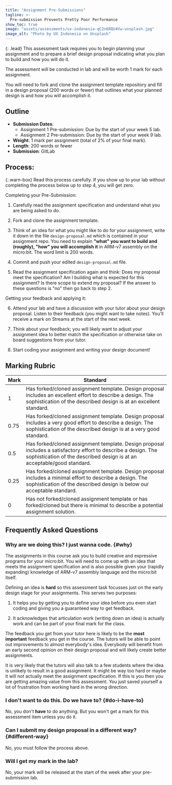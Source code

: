 ```yaml
---
title: "Assignment Pre-Submissions"
tagline: >-
  Pre-submission Prevents Pretty Poor Performance
show_toc: true
image: "assets/assessments/ux-indonesia-qC2n6RQU4Vw-unsplash.jpg"
image_alt: "Photo by UX Indonesia on Unsplash"
---
```


{: .lead} 
This assessment task requires you to begin planning your assignment and to
prepare a brief design proposal indicating what you plan to build and how you
will do it.

The assessment will be conducted in lab and will be worth 1 mark for each assignment.

You will need to fork and clone the assignment template repository and fill in
a design proposal (200 words or fewer) that outlines what your planned design
is and how you will accomplish it.

## Outline

- **Submission Dates**:
  - Assignment 1 Pre-submission: Due by the start of your week 5 lab.
  - Assignment 2 Pre-submission:  Due by the start of your week 9 lab.
- **Weight**: 1 mark per assignment (total of 2% of your final mark).
- **Length**: 200 words or fewer
- **Submission**: GitLab

## Process:

{:.warn-box}
Read this process carefully. If you show up to your lab without completing the process below up to step 4, you will get zero.

Completing your Pre-Submission:

1. Carefully read the assignment specification and understand what you are
   being asked to do.

2. Fork and clone the assignment template.

3. Think of an idea for what you might like to do for your assignment, write it
   down in the file `design-proposal.md` which is contained in your assignment
   repo. You need to explain **"what" you want to build and (roughly), "how"
   you will accomplish it** in ARM-v7 assembly on the micro:bit. The word limit
   is 200 words.

4. Commit and push your edited `design-proposal.md` file.

5. Read the assignment specification again and think: Does my proposal meet the
   specification? Am I building what is expected for this assignment? Is there
   scope to extend my proposal? If the answer to these questions is "no" then
   go back to step 2.

Getting your feedback and applying it:

6. Attend your lab and have a discussion with your tutor about your design
   proposal. Listen to their feedback (you might want to take notes). You'll
   receive a mark on Streams at the start of the next week.

7. Think about your feedback; you will likely want to adjust your assignment
   idea to better match the specification or otherwise take on board
   suggestions from your tutor.

8. Start coding your assignment and writing your design document!

## Marking Rubric

| Mark | Standard                                                                                                                                                                                  |
|------|-------------------------------------------------------------------------------------------------------------------------------------------------------------------------------------------|
| 1    | Has forked/cloned assignment template. Design proposal includes an excellent effort to describe a design. The sophistication of the described design is at an excellent standard.         |
| 0.75 | Has forked/cloned assignment template. Design proposal includes a very good effort to describe a design. The sophistication of the described design is at a very good standard.           |
| 0.5  | Has forked/cloned assignment template. Design proposal includes a satisfactory effort to describe a design. The sophistication of the described design is at an acceptable/good standard. |
| 0.25 | Has forked/cloned assignment template. Design proposal includes a minimal effort to describe a design. The sophistication of the described design is below our acceptable standard.       |
| 0    | Has not forked/cloned assignment template or has forked/cloned but there is minimal to describe a potential assignment solution.                                                          |

## Frequently Asked Questions

### Why are we doing this? I just wanna code. {#why}

The assignments in this course ask you to build  creative and expressive
programs for your micro:bit. You will need to come up with an idea that meets
the assignment specification and is also possible given your (rapidly
expanding) knowledge of ARM-v7 assembly language and the micro:bit itself.

Defining an idea is **hard** so this assessment task focusses just on the early
design stage for your assignments. This serves two purposes:

1. It helps you by getting you to define your idea before you even start coding
   and giving you a guaranteed way to get feedback.

2. It acknowledges that articulation work (writing down an idea) is actually
   work and can be part of your final mark for the class.

The feedback you get from your tutor here is likely to be the **most
important** feedback you get in the course. The tutors will be able to point
out improvements to almost everybody's idea. Everybody will benefit from an
early second opinion on their design proposal and will likely create better
assignments.

It is very likely that the tutors will also talk to a few students where the
idea is unlikely to result in a good assignment. It might be way too hard or
maybe it will not actually meet the assignment specification. If this is you
then you are getting amazing value from this assessment. You just saved
yourself a lot of frustration from working hard in the wrong direction.

### I don't want to do this. Do we have to? {#do-i-have-to}

No, you don't **have** to do anything. But you won't get a mark for this
assessment item unless you do it.

### Can I submit my design proposal in a different way? {#different-way}

No, you must follow the process above.

### Will I get my mark in the lab?

No, your mark will be released at the start of the week after your pre-submission lab.
